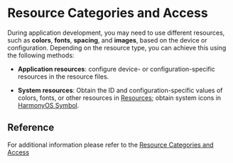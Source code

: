 # Resource Categories and Access

During application development, you may need to use different resources, such as **colors**, **fonts**, **spacing**, and **images**, based on the device or configuration. Depending on the resource type, you can achieve this using the following methods:

- **Application resources**: configure device- or configuration-specific resources in the resource files.

- **System resources**: Obtain the ID and configuration-specific values of colors, fonts, or other resources in [Resources](https://gitee.com/openharmony/docs/blob/master/en/design/ux-design/design-resources.md); obtain system icons in [HarmonyOS Symbol](https://developer.huawei.com/consumer/cn/design/harmonyos-symbol/).

## Reference
For additional information please refer to the [Resource Categories and Access](https://github.com/eclipse-oniro-mirrors/docs/blob/OpenHarmony-5.0.2-Release/en/application-dev/quick-start/resource-categories-and-access.md) 